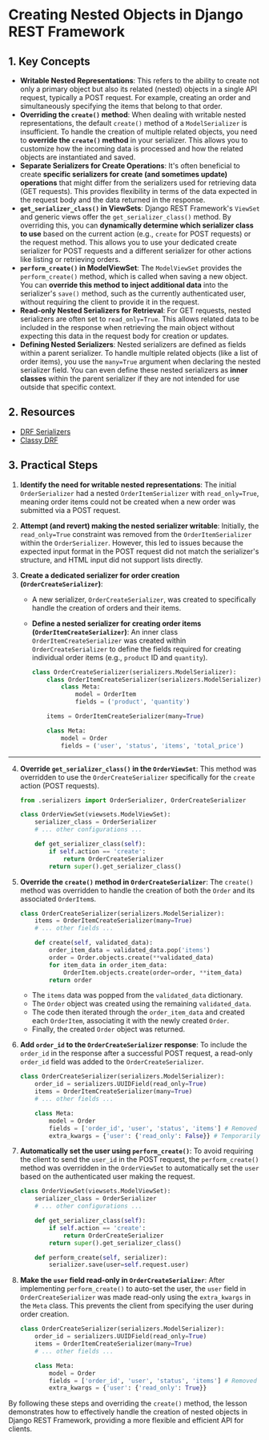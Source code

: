# Creating Nested Objects in Django REST Framework

## 1. Key Concepts

- **Writable Nested Representations**: This refers to the ability to create not only a primary object but also its related (nested) objects in a single API request, typically a POST request. For example, creating an order and simultaneously specifying the items that belong to that order.
- **Overriding the `create()` method**: When dealing with writable nested representations, the default `create()` method of a `ModelSerializer` is insufficient. To handle the creation of multiple related objects, you need to **override the `create()` method** in your serializer. This allows you to customize how the incoming data is processed and how the related objects are instantiated and saved.
- **Separate Serializers for Create Operations**: It's often beneficial to create **specific serializers for create (and sometimes update) operations** that might differ from the serializers used for retrieving data (GET requests). This provides flexibility in terms of the data expected in the request body and the data returned in the response.
- **`get_serializer_class()` in ViewSets**: Django REST Framework's `ViewSet` and generic views offer the `get_serializer_class()` method. By overriding this, you can **dynamically determine which serializer class to use** based on the current action (e.g., `create` for POST requests) or the request method. This allows you to use your dedicated create serializer for POST requests and a different serializer for other actions like listing or retrieving orders.
- **`perform_create()` in ModelViewSet**: The `ModelViewSet` provides the `perform_create()` method, which is called when saving a new object. You can **override this method to inject additional data** into the serializer's `save()` method, such as the currently authenticated user, without requiring the client to provide it in the request.
- **Read-only Nested Serializers for Retrieval**: For GET requests, nested serializers are often set to `read_only=True`. This allows related data to be included in the response when retrieving the main object without expecting this data in the request body for creation or updates.
- **Defining Nested Serializers**: Nested serializers are defined as fields within a parent serializer. To handle multiple related objects (like a list of order items), you use the `many=True` argument when declaring the nested serializer field. You can even define these nested serializers as **inner classes** within the parent serializer if they are not intended for use outside that specific context.

## 2. Resources

- [DRF Serializers](https://www.django-rest-framework.org/api-guide/serializers/)
- [Classy DRF](https://www.cdrf.co/)

## 3. Practical Steps

1.  **Identify the need for writable nested representations**: The initial `OrderSerializer` had a nested `OrderItemSerializer` with `read_only=True`, meaning order items could not be created when a new order was submitted via a POST request.

2.  **Attempt (and revert) making the nested serializer writable**: Initially, the `read_only=True` constraint was removed from the `OrderItemSerializer` within the `OrderSerializer`. However, this led to issues because the expected input format in the POST request did not match the serializer's structure, and HTML input did not support lists directly.

3.  **Create a dedicated serializer for order creation (`OrderCreateSerializer`)**:

    - A new serializer, `OrderCreateSerializer`, was created to specifically handle the creation of orders and their items.
    - **Define a nested serializer for creating order items (`OrderItemCreateSerializer`)**: An inner class `OrderItemCreateSerializer` was created within `OrderCreateSerializer` to define the fields required for creating individual order items (e.g., `product` ID and `quantity`).

      ```python
      class OrderCreateSerializer(serializers.ModelSerializer):
          class OrderItemCreateSerializer(serializers.ModelSerializer):
              class Meta:
                  model = OrderItem
                  fields = ('product', 'quantity')

          items = OrderItemCreateSerializer(many=True)

          class Meta:
              model = Order
              fields = ('user', 'status', 'items', 'total_price')
      ```

---

4.  **Override `get_serializer_class()` in the `OrderViewSet`**: This method was overridden to use the `OrderCreateSerializer` specifically for the `create` action (POST requests).

    ```python
    from .serializers import OrderSerializer, OrderCreateSerializer

    class OrderViewSet(viewsets.ModelViewSet):
        serializer_class = OrderSerializer
        # ... other configurations ...

        def get_serializer_class(self):
            if self.action == 'create':
                return OrderCreateSerializer
            return super().get_serializer_class()
    ```

5.  **Override the `create()` method in `OrderCreateSerializer`**: The `create()` method was overridden to handle the creation of both the `Order` and its associated `OrderItem`s.

    ```python
    class OrderCreateSerializer(serializers.ModelSerializer):
        items = OrderItemCreateSerializer(many=True)
        # ... other fields ...

        def create(self, validated_data):
            order_item_data = validated_data.pop('items')
            order = Order.objects.create(**validated_data)
            for item_data in order_item_data:
                OrderItem.objects.create(order=order, **item_data)
            return order
    ```

    - The `items` data was popped from the `validated_data` dictionary.
    - The `Order` object was created using the remaining `validated_data`.
    - The code then iterated through the `order_item_data` and created each `OrderItem`, associating it with the newly created `Order`.
    - Finally, the created `Order` object was returned.

6.  **Add `order_id` to the `OrderCreateSerializer` response**: To include the `order_id` in the response after a successful POST request, a read-only `order_id` field was added to the `OrderCreateSerializer`.

    ```python
    class OrderCreateSerializer(serializers.ModelSerializer):
        order_id = serializers.UUIDField(read_only=True)
        items = OrderItemCreateSerializer(many=True)
        # ... other fields ...

        class Meta:
            model = Order
            fields = ['order_id', 'user', 'status', 'items'] # Removed total_price
            extra_kwargs = {'user': {'read_only': False}} # Temporarily
    ```

7.  **Automatically set the user using `perform_create()`**: To avoid requiring the client to send the `user_id` in the POST request, the `perform_create()` method was overridden in the `OrderViewSet` to automatically set the `user` based on the authenticated user making the request.

    ```python
    class OrderViewSet(viewsets.ModelViewSet):
        serializer_class = OrderSerializer
        # ... other configurations ...

        def get_serializer_class(self):
            if self.action == 'create':
                return OrderCreateSerializer
            return super().get_serializer_class()

        def perform_create(self, serializer):
            serializer.save(user=self.request.user)
    ```

8.  **Make the `user` field read-only in `OrderCreateSerializer`**: After implementing `perform_create()` to auto-set the user, the `user` field in `OrderCreateSerializer` was made read-only using the `extra_kwargs` in the `Meta` class. This prevents the client from specifying the user during order creation.

    ```python
    class OrderCreateSerializer(serializers.ModelSerializer):
        order_id = serializers.UUIDField(read_only=True)
        items = OrderItemCreateSerializer(many=True)
        # ... other fields ...

        class Meta:
            model = Order
            fields = ['order_id', 'user', 'status', 'items'] # Removed total_price
            extra_kwargs = {'user': {'read_only': True}}
    ```

By following these steps and overriding the `create()` method, the lesson demonstrates how to effectively handle the creation of nested objects in Django REST Framework, providing a more flexible and efficient API for clients.
